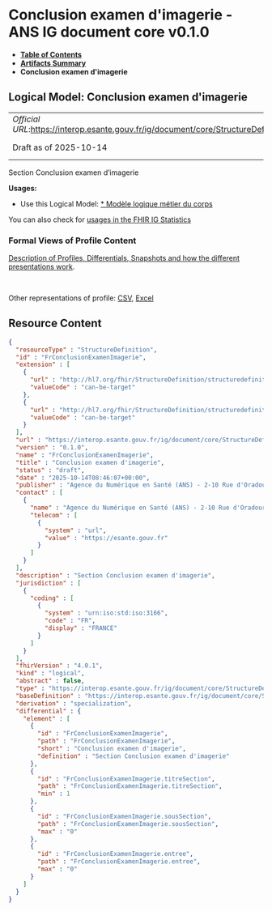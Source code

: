 # Conclusion examen d'imagerie - ANS IG document core v0.1.0

* [**Table of Contents**](toc.md)
* [**Artifacts Summary**](artifacts.md)
* **Conclusion examen d'imagerie**

## Logical Model: Conclusion examen d'imagerie 

| | |
| :--- | :--- |
| *Official URL*:https://interop.esante.gouv.fr/ig/document/core/StructureDefinition/FrConclusionExamenImagerie | *Version*:0.1.0 |
| Draft as of 2025-10-14 | *Computable Name*:FrConclusionExamenImagerie |

 
Section Conclusion examen d’imagerie 

**Usages:**

* Use this Logical Model: [* Modèle logique métier du corps](StructureDefinition-CorpsDocument.md)

You can also check for [usages in the FHIR IG Statistics](https://packages2.fhir.org/xig/ans.document.fr.core|current/StructureDefinition/FrConclusionExamenImagerie)

### Formal Views of Profile Content

 [Description of Profiles, Differentials, Snapshots and how the different presentations work](http://build.fhir.org/ig/FHIR/ig-guidance/readingIgs.html#structure-definitions). 

 

Other representations of profile: [CSV](StructureDefinition-FrConclusionExamenImagerie.csv), [Excel](StructureDefinition-FrConclusionExamenImagerie.xlsx) 



## Resource Content

```json
{
  "resourceType" : "StructureDefinition",
  "id" : "FrConclusionExamenImagerie",
  "extension" : [
    {
      "url" : "http://hl7.org/fhir/StructureDefinition/structuredefinition-type-characteristics",
      "valueCode" : "can-be-target"
    },
    {
      "url" : "http://hl7.org/fhir/StructureDefinition/structuredefinition-type-characteristics",
      "valueCode" : "can-be-target"
    }
  ],
  "url" : "https://interop.esante.gouv.fr/ig/document/core/StructureDefinition/FrConclusionExamenImagerie",
  "version" : "0.1.0",
  "name" : "FrConclusionExamenImagerie",
  "title" : "Conclusion examen d'imagerie",
  "status" : "draft",
  "date" : "2025-10-14T08:46:07+00:00",
  "publisher" : "Agence du Numérique en Santé (ANS) - 2-10 Rue d'Oradour-sur-Glane, 75015 Paris",
  "contact" : [
    {
      "name" : "Agence du Numérique en Santé (ANS) - 2-10 Rue d'Oradour-sur-Glane, 75015 Paris",
      "telecom" : [
        {
          "system" : "url",
          "value" : "https://esante.gouv.fr"
        }
      ]
    }
  ],
  "description" : "Section Conclusion examen d'imagerie",
  "jurisdiction" : [
    {
      "coding" : [
        {
          "system" : "urn:iso:std:iso:3166",
          "code" : "FR",
          "display" : "FRANCE"
        }
      ]
    }
  ],
  "fhirVersion" : "4.0.1",
  "kind" : "logical",
  "abstract" : false,
  "type" : "https://interop.esante.gouv.fr/ig/document/core/StructureDefinition/FrConclusionExamenImagerie",
  "baseDefinition" : "https://interop.esante.gouv.fr/ig/document/core/StructureDefinition/Section",
  "derivation" : "specialization",
  "differential" : {
    "element" : [
      {
        "id" : "FrConclusionExamenImagerie",
        "path" : "FrConclusionExamenImagerie",
        "short" : "Conclusion examen d'imagerie",
        "definition" : "Section Conclusion examen d'imagerie"
      },
      {
        "id" : "FrConclusionExamenImagerie.titreSection",
        "path" : "FrConclusionExamenImagerie.titreSection",
        "min" : 1
      },
      {
        "id" : "FrConclusionExamenImagerie.sousSection",
        "path" : "FrConclusionExamenImagerie.sousSection",
        "max" : "0"
      },
      {
        "id" : "FrConclusionExamenImagerie.entree",
        "path" : "FrConclusionExamenImagerie.entree",
        "max" : "0"
      }
    ]
  }
}

```
